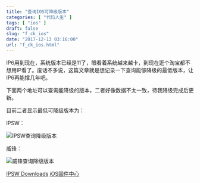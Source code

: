 ```yaml
---
title: "查询IOS可降级版本"
categories: [ "代码人生" ]
tags: [ "ios" ]
draft: false
slug: "f_ck_ios"
date: "2017-12-13 03:16:00"
url: "f_ck_ios.html"
---
```


IP6用到现在，系统版本已经是11了，眼看着系统越来越卡，到现在逛个淘宝都不想用IP看了。废话不多说，这篇文章就是想记录一下查询能够降级的最低版本，让IP6再能撑几年吧。

下面两个地址可以查询能降级的版本，二者好像数据不太一致，待我降级完成后更新。


<!--more-->


目前二者显示最低可降级版本为：

IPSW：


![IPSW查询降级版本][1]

威锋：

![威锋查询降级版本][2]

<!--more-->


[IPSW Downloads][3]
[iOS固件中心][4]


  [1]: https://blog.phpgao.com/usr/uploads/2017/12/3295224091.png
  [2]: https://blog.phpgao.com/usr/uploads/2017/12/812491987.png
  [3]: https://ipsw.me
  [4]: http://act.feng.com/wetools/index.php?r=iosRom/index